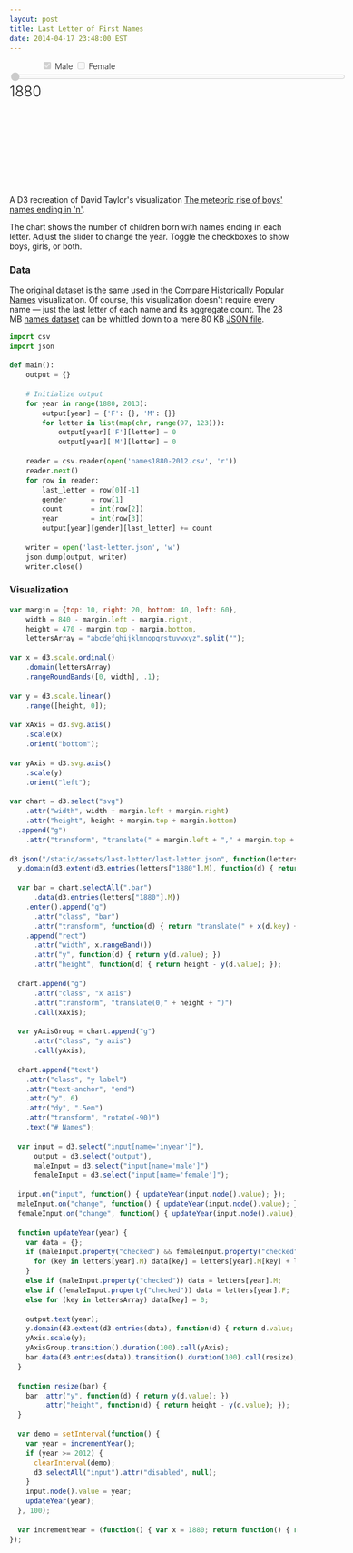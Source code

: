```yaml
---
layout: post
title: Last Letter of First Names
date: 2014-04-17 23:48:00 EST
---
```


<style>
form {
  font-weight: 300;
}
input[name='male'] {
  margin-left: 60px;
}
input[name='inyear'] {
  width: 590px;
}
output {
  font-size: 25px;
}
svg {
  font-size: 10px;
}
.bar {
  fill: steelblue;
}
.bar text {
  fill: #fff;
}
.axis path,
.axis line {
  fill: none;
  stroke: #000;
  shape-rendering: crispEdges;
}
</style>

<form>
  <label>
    <input name="male" type="checkbox" checked disabled> Male
  </label>
  <label>
    <input name="female" type="checkbox" disabled> Female
  </label>
  <input name="inyear" type="range" value="1880" min="1880" max="2012" disabled>
  <output name="outyear">1880</output>
</form>
<svg></svg>

A D3 recreation of David Taylor's visualization [The meteoric rise of boys' names ending in 'n'](http://www.prooffreader.com/2014/04/baby-names-rise-of-n.html).

The chart shows the number of children born with names ending in each letter.  Adjust the slider to change the year.  Toggle the checkboxes to show boys, girls, or both.

### Data

The original dataset is the same used in the [Compare Historically Popular Names](/popular-names) visualization.  Of course, this visualization doesn't require every name &mdash; just the last letter of each name and its aggregate count.  The 28 MB [names dataset](/static/assets/historically-popular-names/names1880-2012.json) can be whittled down to a mere 80 KB [JSON file](/static/assets/last-letter/last-letter.json).

```py
import csv
import json

def main():
    output = {}

    # Initialize output
    for year in range(1880, 2013):
        output[year] = {'F': {}, 'M': {}}
        for letter in list(map(chr, range(97, 123))):
            output[year]['F'][letter] = 0
            output[year]['M'][letter] = 0

    reader = csv.reader(open('names1880-2012.csv', 'r'))
    reader.next()
    for row in reader:
        last_letter = row[0][-1]
        gender      = row[1]
        count       = int(row[2])
        year        = int(row[3])
        output[year][gender][last_letter] += count

    writer = open('last-letter.json', 'w')
    json.dump(output, writer)
    writer.close()
```

### Visualization

```js
var margin = {top: 10, right: 20, bottom: 40, left: 60},
    width = 840 - margin.left - margin.right,
    height = 470 - margin.top - margin.bottom,
    lettersArray = "abcdefghijklmnopqrstuvwxyz".split("");

var x = d3.scale.ordinal()
    .domain(lettersArray)
    .rangeRoundBands([0, width], .1);

var y = d3.scale.linear()
    .range([height, 0]);

var xAxis = d3.svg.axis()
    .scale(x)
    .orient("bottom");

var yAxis = d3.svg.axis()
    .scale(y)
    .orient("left");

var chart = d3.select("svg")
    .attr("width", width + margin.left + margin.right)
    .attr("height", height + margin.top + margin.bottom)
  .append("g")
    .attr("transform", "translate(" + margin.left + "," + margin.top + ")");

d3.json("/static/assets/last-letter/last-letter.json", function(letters) {
  y.domain(d3.extent(d3.entries(letters["1880"].M), function(d) { return d.value; }));

  var bar = chart.selectAll(".bar")
      .data(d3.entries(letters["1880"].M))
    .enter().append("g")
      .attr("class", "bar")
      .attr("transform", function(d) { return "translate(" + x(d.key) + ",0)"})
    .append("rect")    
      .attr("width", x.rangeBand())
      .attr("y", function(d) { return y(d.value); })
      .attr("height", function(d) { return height - y(d.value); });

  chart.append("g")
      .attr("class", "x axis")
      .attr("transform", "translate(0," + height + ")")
      .call(xAxis);

  var yAxisGroup = chart.append("g")
      .attr("class", "y axis")
      .call(yAxis);

  chart.append("text")
    .attr("class", "y label")
    .attr("text-anchor", "end")
    .attr("y", 6)
    .attr("dy", ".5em")
    .attr("transform", "rotate(-90)")
    .text("# Names");

  var input = d3.select("input[name='inyear']"),
      output = d3.select("output"),
      maleInput = d3.select("input[name='male']")
      femaleInput = d3.select("input[name='female']");

  input.on("input", function() { updateYear(input.node().value); });
  maleInput.on("change", function() { updateYear(input.node().value); });
  femaleInput.on("change", function() { updateYear(input.node().value); });

  function updateYear(year) {
    var data = {};
    if (maleInput.property("checked") && femaleInput.property("checked")) {
      for (key in letters[year].M) data[key] = letters[year].M[key] + letters[year].F[key];
    }
    else if (maleInput.property("checked")) data = letters[year].M;
    else if (femaleInput.property("checked")) data = letters[year].F;
    else for (key in lettersArray) data[key] = 0;

    output.text(year);
    y.domain(d3.extent(d3.entries(data), function(d) { return d.value; }));
    yAxis.scale(y);
    yAxisGroup.transition().duration(100).call(yAxis);
    bar.data(d3.entries(data)).transition().duration(100).call(resize);
  }

  function resize(bar) {
    bar .attr("y", function(d) { return y(d.value); })
        .attr("height", function(d) { return height - y(d.value); });
  }

  var demo = setInterval(function() {
    var year = incrementYear();
    if (year >= 2012) {
      clearInterval(demo);
      d3.selectAll("input").attr("disabled", null);
    }
    input.node().value = year;
    updateYear(year);
  }, 100);

  var incrementYear = (function() { var x = 1880; return function() { return x++; }})();
});
```

<script src="http://d3js.org/d3.v3.min.js" charset="utf-8"></script>
<script>
var margin = {top: 10, right: 20, bottom: 40, left: 60},
    width = 840 - margin.left - margin.right,
    height = 470 - margin.top - margin.bottom,
    lettersArray = "abcdefghijklmnopqrstuvwxyz".split("");

var x = d3.scale.ordinal()
    .domain(lettersArray)
    .rangeRoundBands([0, width], .1);

var y = d3.scale.linear()
    .range([height, 0]);

var xAxis = d3.svg.axis()
    .scale(x)
    .orient("bottom");

var yAxis = d3.svg.axis()
    .scale(y)
    .orient("left");

var chart = d3.select("svg")
    .attr("width", width + margin.left + margin.right)
    .attr("height", height + margin.top + margin.bottom)
  .append("g")
    .attr("transform", "translate(" + margin.left + "," + margin.top + ")");

d3.json("/static/assets/last-letter/last-letter.json", function(letters) {
  y.domain(d3.extent(d3.entries(letters["1880"].M), function(d) { return d.value; }));

  var bar = chart.selectAll(".bar")
      .data(d3.entries(letters["1880"].M))
    .enter().append("g")
      .attr("class", "bar")
      .attr("transform", function(d) { return "translate(" + x(d.key) + ",0)"})
    .append("rect")    
      .attr("width", x.rangeBand())
      .attr("y", function(d) { return y(d.value); })
      .attr("height", function(d) { return height - y(d.value); });

  chart.append("g")
      .attr("class", "x axis")
      .attr("transform", "translate(0," + height + ")")
      .call(xAxis);

  var yAxisGroup = chart.append("g")
      .attr("class", "y axis")
      .call(yAxis);

  chart.append("text")
    .attr("class", "y label")
    .attr("text-anchor", "end")
    .attr("y", 6)
    .attr("dy", ".5em")
    .attr("transform", "rotate(-90)")
    .text("# Names");

  var input = d3.select("input[name='inyear']"),
      output = d3.select("output"),
      maleInput = d3.select("input[name='male']")
      femaleInput = d3.select("input[name='female']");

  input.on("input", function() { updateYear(input.node().value); });
  maleInput.on("change", function() { updateYear(input.node().value); });
  femaleInput.on("change", function() { updateYear(input.node().value); });

  function updateYear(year) {
    var data = {};
    if (maleInput.property("checked") && femaleInput.property("checked")) {
      for (key in letters[year].M) data[key] = letters[year].M[key] + letters[year].F[key];
    }
    else if (maleInput.property("checked")) data = letters[year].M;
    else if (femaleInput.property("checked")) data = letters[year].F;
    else for (key in lettersArray) data[key] = 0;

    output.text(year);
    y.domain(d3.extent(d3.entries(data), function(d) { return d.value; }));
    yAxis.scale(y);
    yAxisGroup.transition().duration(100).call(yAxis);
    bar.data(d3.entries(data)).transition().duration(100).call(resize);
  }

  function resize(bar) {
    bar .attr("y", function(d) { return y(d.value); })
        .attr("height", function(d) { return height - y(d.value); });
  }

  var demo = setInterval(function() {
    var year = incrementYear();
    if (year >= 2012) {
      clearInterval(demo);
      d3.selectAll("input").attr("disabled", null);
    }
    input.node().value = year;
    updateYear(year);
  }, 100);

  var incrementYear = (function() { var x = 1880; return function() { return x++; }})();
});
</script>
<img src="/static/assets/last-letter/last-letter.png" style="display:none;">